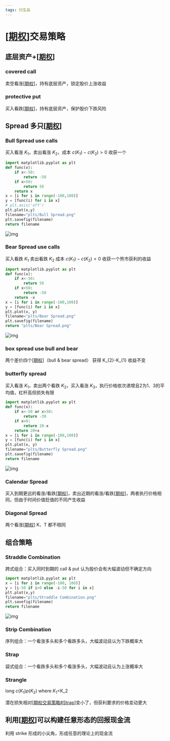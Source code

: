 ```yaml
---
tags: 衍生品
---
```

# [[期权]]交易策略

## 底层资产+[[期权]]

### covered call

卖空看涨[[期权]]，持有底层资产，锁定股价上涨收益

### protective put

买入看跌[[期权]]，持有底层资产，保护股价下跌风险

## Spread 多只[[期权]]

### Bull Spread use calls

买入看涨 $K_1$，卖出看涨 $K_2$，成本 $c(K_1)-c(K_2)>0$ 收获一个

```python
import matplotlib.pyplot as plt
def func(x):
    if x<-50:
        return -50
    if x>50:
        return 50
    return x
x = [i for i in range(-100,100)]
y = [func(i) for i in x]
# plt.axis('off')
plt.plot(x,y)
filename="plts/Bull Spread.png"
plt.savefig(filename)
return filename
```

![img](../../attachments/Bull%20Spread.png)

### Bear Spread use calls

买入看跌 $K_1$ 卖出看跌 $K_2$
成本 $c(K_{1})-c(K_{2})<0$ 收获一个熊市获利的收益

```python
import matplotlib.pyplot as plt
def func(x):
    if x<-50:
        return 50
    if x>50:
        return -50
    return -x
x = [i for i in range(-100,100)]
y = [func(i) for i in x]
plt.plot(x, y)
filename="plts/Bear Spread.png"
plt.savefig(filename)
return "plts/Bear Spread.png"
```

![img](../../attachments/Bear%20Spread.png)

### box spread use bull and bear

两个差价四个[[期权]]（bull & bear spread） 获得 K_{2}-K_{1} 收益不变

### butterfly spread

买入看涨 $K_1$，卖出两个看跌 $K_2$，买入看涨 $K_3$，执行价格依次递增且2为1、3的平均值，杠杆高但损失有限

```python
import matplotlib.pyplot as plt
def func(x):
    if x<-50 or x>50:
        return -30
    if x>0:
        return 20-x
    return 20+x
x = [i for i in range(-100,100)]
y = [func(i) for i in x]
plt.plot(x, y)
filename="plts/Butterfly Spread.png"
plt.savefig(filename)
return filename
```

![img](../../attachments/Butterfly%20Spread.png)

### Calendar Spread

买入到期更远的看涨/看跌[[期权]]，卖出近期的看涨/看跌[[期权]]，两者执行价格相同，但由于时间价值贬值的不同产生收益

### Diagonal Spread

两个看涨[[期权]] K、T 都不相同

## 组合策略

### Straddle Combination

跨式组合：买入同时到期的 call & put 认为股价会有大幅波动但不确定方向

```python
import matplotlib.pyplot as plt
x = [i for i in range(-100, 100)]
y = [i-50 if i>0 else -i-50 for i in x]
plt.plot(x,y)
filename="plts/Straddle Combination.png"
plt.savefig(filename)
return filename
```

![img](../../attachments/Straddle%20Combination.png)

### Strip Combination

序列组合：一个看涨多头和多个看跌多头，大幅波动且认为下跌概率大

### Strap

袋式组合：一个看跌多头和多个看涨多头，大幅波动且认为上涨概率大

### Strangle

long $c(K_1) p(K_2)$
where $K_{1}$<K_${2}$

潜在损失相对[[期权交易策略#Strap]]变小了，但获利要求的价格变动更大

## 利用[[期权]]可以构建任意形态的回报现金流

利用 strike 形成的小尖角，形成任意的理论上的现金流

[//begin]: # "Autogenerated link references for markdown compatibility"
[期权]: 期权.md "期权"
[期权交易策略#Strap]: 期权交易策略.md "期权交易策略"
[//end]: # "Autogenerated link references"
